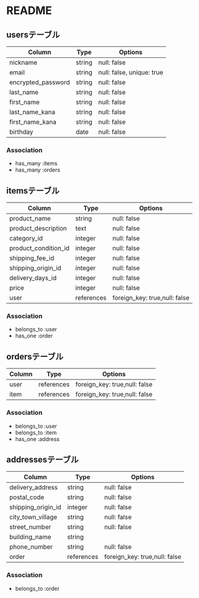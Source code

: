 # README

## usersテーブル
| Column             | Type   | Options     |
| ------------------ | ------ | ----------- |
| nickname           | string | null: false |
| email              | string | null: false, unique: true |
| encrypted_password | string | null: false |
| last_name          | string | null: false |
| first_name         | string | null: false |
| last_name_kana     | string | null: false |
| first_name_kana    | string | null: false |
| birthday           | date   | null: false |

### Association
- has_many :items
- has_many :orders


## itemsテーブル
| Column               | Type       | Options                       |
| -------------------- | ---------- | ----------------------------- |
| product_name         | string     | null: false                   |
| product_description  | text       | null: false                   |
| category_id          | integer    | null: false                   |
| product_condition_id | integer    | null: false                   |
| shipping_fee_id      | integer    | null: false                   |
| shipping_origin_id   | integer    | null: false                   |
| delivery_days_id     | integer    | null: false                   |
| price                | integer    | null: false                   |
| user                 | references | foreign_key: true,null: false |

### Association
- belongs_to :user
- has_one :order


## ordersテーブル
| Column          | Type       | Options                       |
| ----------------| ---------- | ----------------------------- |
| user            | references | foreign_key: true,null: false |
| item            | references | foreign_key: true,null: false |

### Association
- belongs_to :user
- belongs_to :item
- has_one :address


## addressesテーブル
| Column             | Type       | Options                       |
| ------------------ | ---------- | ----------------------------- |
| delivery_address   | string     | null: false                   |
| postal_code        | string     | null: false                   |
| shipping_origin_id | integer    | null: false                   |
| city_town_village  | string     | null: false                   |
| street_number      | string     | null: false                   |
| building_name      | string     | 
| phone_number       | string     | null: false                   |
| order              | references | foreign_key: true,null: false |

### Association
- belongs_to :order